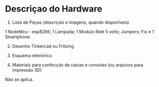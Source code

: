 # Descriçao do Hardware



1) Lista de Peças (descrição e imagens, quando disponíveis)

1 NodeMcu - esp8266;
1 Lampada;
1 Modulo Relé 5 volts;
Jumpers;
Fio e
1 Smartphone.

2) Desenho Tinkercad ou Fritzing

3) Esquema eletrônico

4) Materiais para confecção de caixas e consoles (ou arquivos para impressão 3D)

Não se aplica.
